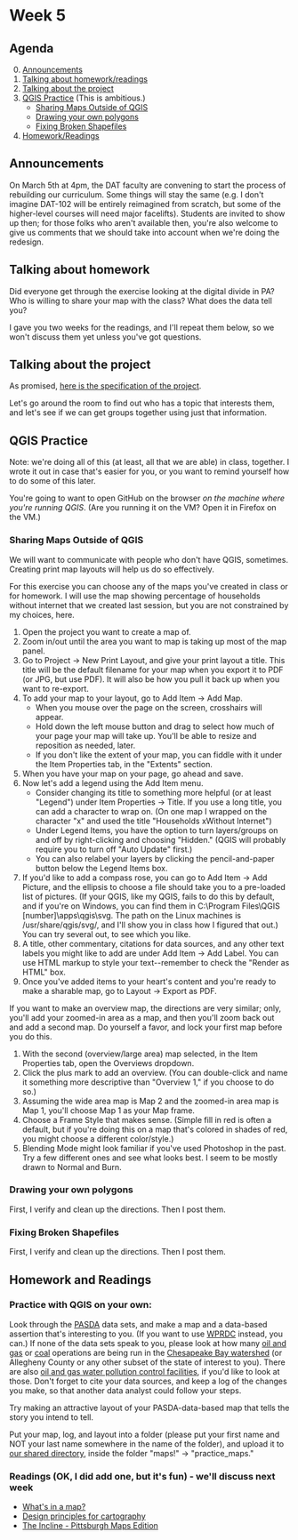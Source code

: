 # Week 5

## Agenda
0. [Announcements](#announcements)
1. [Talking about homework/readings](#readings)
2. [Talking about the project](#project)
3. [QGIS Practice](#qgis) (This is ambitious.)
    * [Sharing Maps Outside of QGIS](#qgis1)
    * [Drawing your own polygons](#qgis2)
    * [Fixing Broken Shapefiles](#qgis3)
4. [Homework/Readings](#homework)
 
## <span id="announcements">Announcements</span>

On March 5th at 4pm, the DAT faculty are convening to start the process of rebuilding our curriculum. Some things will stay the same (e.g. I don't imagine DAT-102 will be entirely reimagined from scratch, but some of the higher-level courses will need major facelifts). Students are invited to show up then; for those folks who aren't available then, you're also welcome to give us comments that we should take into account when we're doing the redesign. 

## <span id="readings">Talking about homework</span>

Did everyone get through the exercise looking at the digital divide in PA? Who is willing to share your map with the class? What does the data tell you?  

I gave you two weeks for the readings, and I'll repeat them below, so we won't discuss them yet unless you've got questions.

## <span id="project">Talking about the project</span>

As promised, [here is the specification of the project](../files/map_mini_project_specification.md).

Let's go around the room to find out who has a topic that interests them, and let's see if we can get groups together using just that information. 

## <span id="qgis">QGIS Practice</span>
    
Note: we're doing all of this (at least, all that we are able) in class, together. I wrote it out in case that's easier for you, or you want to remind yourself how to do some of this later.

You're going to want to open GitHub on the browser _on the machine where you're running QGIS_. (Are you running it on the VM? Open it in Firefox on the VM.)

    
### <span id="qgis1">Sharing Maps Outside of QGIS</span>

We will want to communicate with people who don't have QGIS, sometimes. Creating print map layouts will help us do so effectively.

For this exercise you can choose any of the maps you've created in class or for homework. I will use the map showing percentage of households without internet that we created last session, but you are not constrained by my choices, here.

1. Open the project you want to create a map of.
1. Zoom in/out until the area you want to map is taking up most of the map panel.
1. Go to Project -> New Print Layout, and give your print layout a title. This title will be the default filename for your map when you export it to PDF (or JPG, but use PDF). It will also be how you pull it back up when you want to re-export.
1. To add your map to your layout, go to Add Item -> Add Map.
    * When you mouse over the page on the screen, crosshairs will appear.
    * Hold down the left mouse button and drag to select how much of your page your map will take up. You'll be able to resize and reposition as needed, later.
    * If you don't like the extent of your map, you can fiddle with it under the Item Properties tab, in the "Extents" section. 
1. When you have your map on your page, go ahead and save.
1. Now let's add a legend using the Add Item menu.
    * Consider changing its title to something more helpful (or at least "Legend") under Item Properties -> Title. If you use a long title, you can add a character to wrap on. (On one map I wrapped on the character "x" and used the title "Households xWithout Internet")
    * Under Legend Items, you have the option to turn layers/groups on and off by right-clicking and choosing "Hidden." (QGIS will probably require you to turn off "Auto Update" first.)
    * You can also relabel your layers by clicking the pencil-and-paper button below the Legend Items box.
1. If you'd like to add a compass rose, you can go to Add Item -> Add Picture, and the ellipsis to choose a file should take you to a pre-loaded list of pictures. (If your QGIS, like my QGIS, fails to do this by default, and if you're on Windows, you can find them in C:\Program Files\QGIS [number]\apps\qgis\svg. The path on the Linux machines is /usr/share/qgis/svg/, and I'll show you in class how I figured that out.) You can try several out, to see which you like.
1. A title, other commentary, citations for data sources, and any other text labels you might like to add are under Add Item -> Add Label. You can use HTML markup to style your text--remember to check the "Render as HTML" box.
1. Once you've added items to your heart's content and you're ready to make a sharable map, go to Layout -> Export as PDF.

If you want to make an overview map, the directions are very similar; only, you'll add your zoomed-in area as a map, and then you'll zoom back out and add a second map. Do yourself a favor, and lock your first map before you do this.

1. With the second (overview/large area) map selected, in the Item Properties tab, open the Overviews dropdown.
1. Click the plus mark to add an overview. (You can double-click and name it something more descriptive than "Overview 1," if you choose to do so.)
1. Assuming the wide area map is Map 2 and the zoomed-in area map is Map 1, you'll choose Map 1 as your Map frame.
1. Choose a Frame Style that makes sense. (Simple fill in red is often a default, but if you're doing this on a map that's colored in shades of red, you might choose a different color/style.)
1. Blending Mode might look familiar if you've used Photoshop in the past. Try a few different ones and see what looks best. I seem to be mostly drawn to Normal and Burn.


### <span id="qgis2">Drawing your own polygons</span>

First, I verify and clean up the directions. Then I post them.

### <span id="qgis3">Fixing Broken Shapefiles</span>

First, I verify and clean up the directions. Then I post them.

## <span id="homework">Homework and Readings</span>

### Practice with QGIS on your own:

Look through the [PASDA](http://www.pasda.psu.edu/) data sets, and make a map and a data-based assertion that's interesting to you. (If you want to use [WPRDC](https://data.wprdc.org/dataset) instead, you can.) If none of the data sets speak to you, please look at how many [oil and gas](http://www.pasda.psu.edu/uci/DataSummary.aspx?dataset=283) or [coal](http://www.pasda.psu.edu/uci/DataSummary.aspx?dataset=271) operations are being run in the [Chesapeake Bay watershed](http://www.pasda.psu.edu/uci/DataSummary.aspx?dataset=59) (or Allegheny County or any other subset of the state of interest to you). There are also [oil and gas water pollution control facilities](http://www.pasda.psu.edu/uci/DataSummary.aspx?dataset=284), if you'd like to look at those. Don't forget to cite your data sources, and keep a log of the changes you make, so that another data analyst could follow your steps. 

Try making an attractive layout of your PASDA-data-based map that tells the story you intend to tell. 

Put your map, log, and layout into a folder (please put your first name and NOT your last name somewhere in the name of the folder), and upload it to [our shared directory](https://acdccac-my.sharepoint.com/personal/edarsow_acd_ccac_edu/_layouts/15/onedrive.aspx?originalPath=aHR0cHM6Ly9hY2RjY2FjLW15LnNoYXJlcG9pbnQuY29tLzpmOi9nL3BlcnNvbmFsL2VkYXJzb3dfYWNkX2NjYWNfZWR1L0VrUzQzNF9LMVV4RnZjbDBQNEI5WjAwQnMwV2dkRjF1MDZpQTdKZFJxbEtXR2c%5FcnRpbWU9eko3alpIQ3gxMGc&viewid=e2ddbbdb%2D20ac%2D4c4b%2D9dff%2Db8735d690d4b&id=%2Fpersonal%2Fedarsow%5Facd%5Fccac%5Fedu%2FDocuments%2Fdata%5Fanalytics%2Fdat%5F201%5F20sp%5Fstudent%5Fwork), inside the folder "maps!" -> "practice_maps."

### Readings (OK, I did add one, but it's fun) - we'll discuss next week

* [What's in a map?](https://www.gislounge.com/whats-in-a-map/)
* [Design principles for cartography](https://www.esri.com/arcgis-blog/products/product/mapping/design-principles-for-cartography/)
* [The Incline - Pittsburgh Maps Edition](https://theincline.com/newsletter/2020-02-13-the-pittsburgh-maps-edition/)